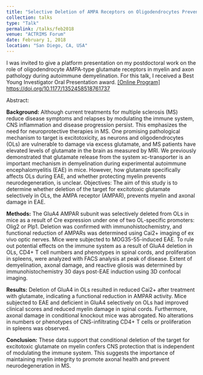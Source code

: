 ```yaml
---
title: "Selective Deletion of AMPA Receptors on Oligodendrocytes Prevents Demyelination and Axonal Injury in Autoimmune Demyelination."
collection: talks
type: "Talk"
permalink: /talks/feb2018
venue: "ACTRIMS Forum"
date: February 1, 2018
location: "San Diego, CA, USA"
---
```


I was invited to give a platform presentation on my postdoctoral work on the role of oligodendrocyte AMPA-type glutamate receptors in myelin and axon pathology during autoimmune demyelination. For this talk, I received a Best Young Investigator Oral Presentation award. <a href="https://actrims.confex.com/actrims/2018/meetingapp.cgi/Paper/3099" target="_blank">[Online Program]</a> <a href="https://doi.org/10.1177/1352458518761737" target="_blank">https://doi.org/10.1177/1352458518761737</a>

Abstract:

<b>Background:</b> Although current treatments for multiple sclerosis (MS) reduce disease symptoms and relapses by modulating the immune system, CNS inflammation and disease progression persist. This emphasizes the need for neuroprotective therapies in MS. One promising pathological mechanism to target is excitotoxicity, as neurons and oligodendrocytes (OLs) are vulnerable to damage via excess glutamate, and MS patients have elevated levels of glutamate in the brain as measured by MRI. We previously demonstrated that glutamate release from the system xc-transporter is an important mechanism in demyelination during experimental autoimmune encephalomyelitis (EAE) in mice. However, how glutamate specifically affects OLs during EAE, and whether protecting myelin prevents neurodegeneration, is unclear.
Objectives: The aim of this study is to determine whether deletion of the target for excitotoxic glutamate selectively in OLs, the AMPA receptor (AMPAR), prevents myelin and axonal damage in EAE.

<b>Methods:</b> The GluA4 AMPAR subunit was selectively deleted from OLs in mice as a result of Cre expression under one of two OL-specific promoters: Olig2 or Plp1. Deletion was confirmed with immunohistochemistry, and functional reduction of AMPARs was determined using Cai2+ imaging of ex vivo optic nerves. Mice were subjected to MOG35-55-induced EAE. To rule out potential effects on the immune system as a result of GluA4 deletion in OLs, CD4+ T cell numbers and phenotypes in spinal cords, and proliferation in spleens, were analyzed with FACS analysis at peak of disease. Extent of demyelination, axonal damage, and reactive gliosis was determined by immunohistochemistry 30 days post-EAE induction using 3D confocal imaging.

<b>Results:</b> Deletion of GluA4 in OLs resulted in reduced Cai2+ after treatment with glutamate, indicating a functional reduction in AMPAR activity. Mice subjected to EAE and deficient in GluA4 selectively on OLs had improved clinical scores and reduced myelin damage in spinal cords. Furthermore, axonal damage in conditional knockout mice was abrogated. No alterations in numbers or phenotypes of CNS-infiltrating CD4+ T cells or proliferation in spleens was observed.

<b>Conclusion:</b> These data support that conditional deletion of the target for excitotoxic glutamate on myelin confers CNS protection that is independent of modulating the immune system. This suggests the importance of maintaining myelin integrity to promote axonal health and prevent neurodegeneration in MS.
